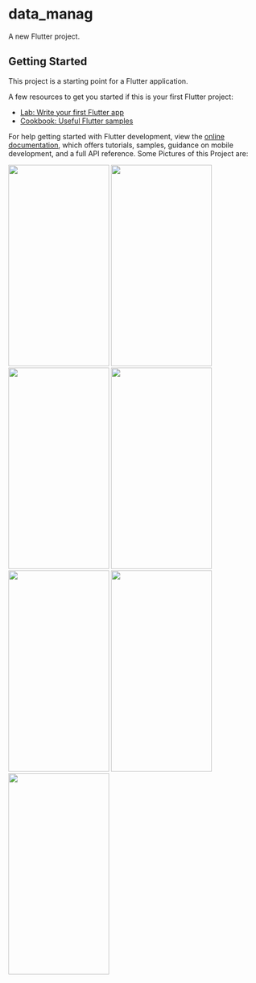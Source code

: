 # data_manag

A new Flutter project.

## Getting Started

This project is a starting point for a Flutter application.

A few resources to get you started if this is your first Flutter project:

- [Lab: Write your first Flutter app](https://docs.flutter.dev/get-started/codelab)
- [Cookbook: Useful Flutter samples](https://docs.flutter.dev/cookbook)

For help getting started with Flutter development, view the
[online documentation](https://docs.flutter.dev/), which offers tutorials,
samples, guidance on mobile development, and a full API reference.
Some Pictures of this Project are: 

<img src = "https://user-images.githubusercontent.com/112195410/203695193-81826a7b-f203-429a-b0ee-041b23a72132.png" width="200" height="400"/>
<img src = "https://user-images.githubusercontent.com/112195410/203695246-8e05cb20-ec10-4982-bc9a-b74ffda1dabc.png" width="200" height="400"/>             <img src = "https://user-images.githubusercontent.com/112195410/203695273-2c228c6f-529d-43ef-a789-337c667bacbc.png" width="200" height="400"/>             <img src = "https://user-images.githubusercontent.com/112195410/203695292-231b8ef9-9c6d-4dc0-92de-04733fcf9fce.png" width="200" height="400"/>             <img src = "https://user-images.githubusercontent.com/112195410/203695309-ef35a81a-a1ae-4243-a25e-05b909cac340.png" width="200" height="400"/>             <img src = "https://user-images.githubusercontent.com/112195410/203695340-bad535eb-7c49-4ba9-a680-14d3799340ae.png" width="200" height="400"/>             <img src = "https://user-images.githubusercontent.com/112195410/203695357-89b12d4c-d9ae-491b-af21-4937228962ee.png" width="200" height="400"/>                                                                
